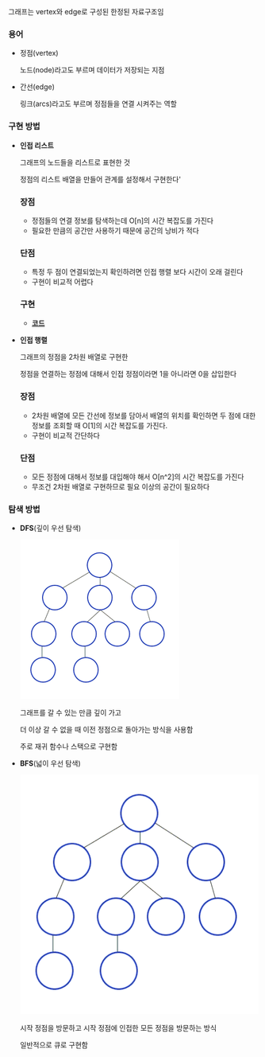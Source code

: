 그래프는 vertex와 edge로 구성된 한정된 자료구조임
    
### 용어
    
 - 정점(vertex)
        
    노드(node)라고도 부르며 데이터가 저장되는 지점
        
- 간선(edge)
    
    링크(arcs)라고도 부르며 정점들을 연결 시켜주는 역할
    

### 구현 방법

- **인접 리스트**
    
    그래프의 노드들을 리스트로 표현한 것
    
    정점의 리스트 배열을 만들어 관계를 설정해서 구현한다'
    
    ### 장점
    
    - 정점들의 연결 정보를 탐색하는데 O[n]의 시간 복잡도를 가진다
    - 필요한 만큼의 공간만 사용하기 때문에 공간의 낭비가 적다
    
    ### 단점
    
    - 특정 두 점이 연결되었는지 확인하려면 인접 행렬 보다 시간이 오래 걸린다
    - 구현이 비교적 어렵다

    ### 구현 
    - [ **코드** ](graph.cpp)
- **인접 행렬**
    
    그래프의 정점을 2차원 배열로 구현한 
    
    정점을 연결하는 정점에 대해서 인접 정점이라면 1을 아니라면 0을 삽입한다
    
    ### 장점
    
    - 2차원 배열에 모든 간선에 정보를 담아서 배열의 위치를 확인하면 두 점에 대한 정보를 조회할 때 O[1]의 시간 복잡도를 가진다.
    - 구현이 비교적 간단하다
    
        
    
    ### 단점
    
    - 모든 정점에 대해서 정보를 대입해야 해서 O[n^2]의 시간 복잡도를 가진다
    - 무조건 2차원 배열로 구현하므로 필요 이상의 공간이 필요하다

### 탐색 방법

- **DFS**(깊이 우선 탐색)
    
    ![DFS](./dfs.gif)
    
    그래프를 갈 수 있는 만큼 깊이 가고
    
    더 이상 갈 수 없을 때 이전 정점으로 돌아가는 방식을 사용함
    
    주로 재귀 함수나 스택으로 구현함
    
- **BFS**(넓이 우선 탐색)
    
    ![BFS](./bfs.gif)
    
    시작 정점을 방문하고 시작 정점에 인접한 모든 정점을 방문하는 방식
    
    일반적으로 큐로 구현함